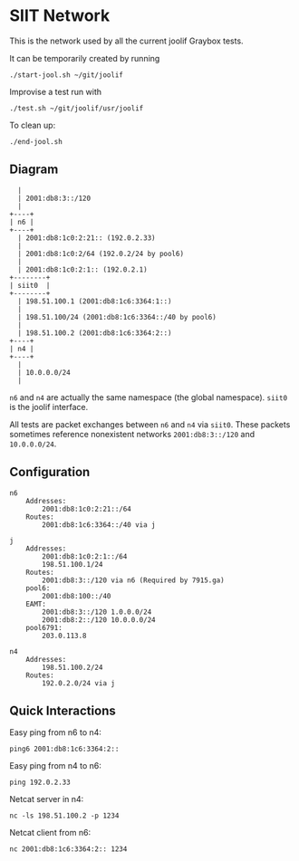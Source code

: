 # SIIT Network

This is the network used by all the current joolif Graybox tests.

It can be temporarily created by running

	./start-jool.sh ~/git/joolif

Improvise a test run with

	./test.sh ~/git/joolif/usr/joolif

To clean up:

	./end-jool.sh

## Diagram

	  |
	  | 2001:db8:3::/120
	  | 
	+----+
	| n6 |
	+----+
	  | 2001:db8:1c0:2:21:: (192.0.2.33)
	  |
	  | 2001:db8:1c0:2/64 (192.0.2/24 by pool6)
	  |
	  | 2001:db8:1c0:2:1:: (192.0.2.1)
	+--------+
	| siit0  |
	+--------+
	  | 198.51.100.1 (2001:db8:1c6:3364:1::)
	  |
	  | 198.51.100/24 (2001:db8:1c6:3364::/40 by pool6)
	  |
	  | 198.51.100.2 (2001:db8:1c6:3364:2::)
	+----+
	| n4 |
	+----+
	  |
	  | 10.0.0.0/24
	  |

`n6` and `n4` are actually the same namespace (the global namespace). `siit0` is the joolif interface.

All tests are packet exchanges between `n6` and `n4` via `siit0`. These packets sometimes reference nonexistent networks `2001:db8:3::/120` and `10.0.0.0/24`.

## Configuration

	n6
		Addresses:
			2001:db8:1c0:2:21::/64
		Routes:
			2001:db8:1c6:3364::/40 via j

	j
		Addresses:
			2001:db8:1c0:2:1::/64
			198.51.100.1/24
		Routes:
			2001:db8:3::/120 via n6 (Required by 7915.ga)
		pool6:
			2001:db8:100::/40
		EAMT:
			2001:db8:3::/120 1.0.0.0/24
			2001:db8:2::/120 10.0.0.0/24
		pool6791:
			203.0.113.8

	n4
		Addresses:
			198.51.100.2/24
		Routes:
			192.0.2.0/24 via j

## Quick Interactions

Easy ping from n6 to n4:

	ping6 2001:db8:1c6:3364:2::

Easy ping from n4 to n6:

	ping 192.0.2.33

Netcat server in n4:

	nc -ls 198.51.100.2 -p 1234

Netcat client from n6:

	nc 2001:db8:1c6:3364:2:: 1234
